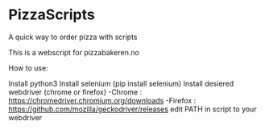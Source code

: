 # PizzaScripts
A quick way to order pizza with scripts

This is a webscript for pizzabakeren.no

How to use:

Install python3
Install selenium (pip install selenium)
Install desiered webdriver (chrome or firefox)
  -Chrome : https://chromedriver.chromium.org/downloads
  -Firefox : https://github.com/mozilla/geckodriver/releases
edit PATH in script to your webdriver
